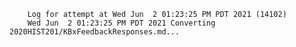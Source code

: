         Log for attempt at Wed Jun  2 01:23:25 PM PDT 2021 (14102)
        Wed Jun  2 01:23:25 PM PDT 2021 Converting 2020HIST201/KBxFeedbackResponses.md...
